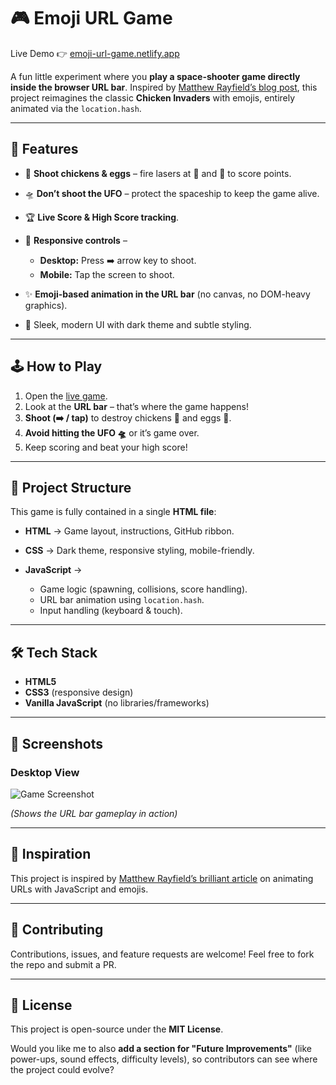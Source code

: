 # 🎮 Emoji URL Game

Live Demo 👉 [emoji-url-game.netlify.app](https://emoji-url-game.netlify.app/)

A fun little experiment where you **play a space-shooter game directly inside the browser URL bar**. Inspired by [Matthew Rayfield’s blog post](https://matthewrayfield.com/articles/animating-urls-with-javascript-and-emojis/), this project reimagines the classic **Chicken Invaders** with emojis, entirely animated via the `location.hash`.

---

## 🚀 Features

* 🎯 **Shoot chickens & eggs** – fire lasers at 🐓 and 🥚 to score points.
* 🛸 **Don’t shoot the UFO** – protect the spaceship to keep the game alive.
* 🏆 **Live Score & High Score tracking**.
* 📱 **Responsive controls** –

  * **Desktop:** Press ➡️ arrow key to shoot.
  * **Mobile:** Tap the screen to shoot.
* ✨ **Emoji-based animation in the URL bar** (no canvas, no DOM-heavy graphics).
* 🎨 Sleek, modern UI with dark theme and subtle styling.

---

## 🕹️ How to Play

1. Open the [live game](https://emoji-url-game.netlify.app/).
2. Look at the **URL bar** – that’s where the game happens!
3. **Shoot (➡️ / tap)** to destroy chickens 🐓 and eggs 🥚.
4. **Avoid hitting the UFO 🛸** or it’s game over.
5. Keep scoring and beat your high score!

---

## 📂 Project Structure

This game is fully contained in a single **HTML file**:

* **HTML** → Game layout, instructions, GitHub ribbon.
* **CSS** → Dark theme, responsive styling, mobile-friendly.
* **JavaScript** →

  * Game logic (spawning, collisions, score handling).
  * URL bar animation using `location.hash`.
  * Input handling (keyboard & touch).

---

## 🛠️ Tech Stack

* **HTML5**
* **CSS3** (responsive design)
* **Vanilla JavaScript** (no libraries/frameworks)

---

## 📸 Screenshots

### Desktop View

![Game Screenshot](https://i.ibb.co/b3W1Rmv/emoji-url-game.png)

*(Shows the URL bar gameplay in action)*

---

## 🙏 Inspiration

This project is inspired by [Matthew Rayfield’s brilliant article](https://matthewrayfield.com/articles/animating-urls-with-javascript-and-emojis/) on animating URLs with JavaScript and emojis.

---

## 🤝 Contributing

Contributions, issues, and feature requests are welcome!
Feel free to fork the repo and submit a PR.

---

## 📜 License

This project is open-source under the **MIT License**.

Would you like me to also **add a section for "Future Improvements"** (like power-ups, sound effects, difficulty levels), so contributors can see where the project could evolve?
